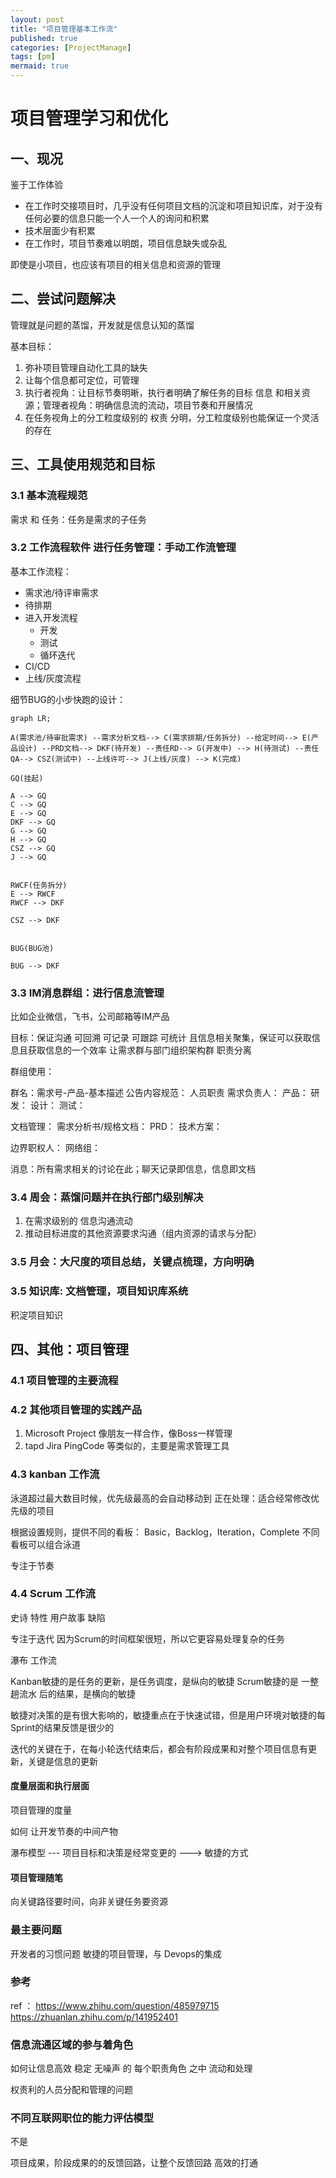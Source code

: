 ```yaml
---
layout: post
title: "项目管理基本工作流"
published: true
categories: [ProjectManage]
tags: [pm]
mermaid: true
---
```


# 项目管理学习和优化

## 一、现况

鉴于工作体验

- 在工作时交接项目时，几乎没有任何项目文档的沉淀和项目知识库，对于没有任何必要的信息只能一个人一个人的询问和积累
- 技术层面少有积累
- 在工作时，项目节奏难以明朗，项目信息缺失或杂乱

即使是小项目，也应该有项目的相关信息和资源的管理

## 二、尝试问题解决

管理就是问题的蒸馏，开发就是信息认知的蒸馏

基本目标：

1. 弥补项目管理自动化工具的缺失
2. 让每个信息都可定位，可管理
3. 执行者视角：让目标节奏明晰，执行者明确了解任务的目标 信息 和相关资源；管理者视角：明确信息流的流动，项目节奏和开展情况
4. 在任务视角上的分工粒度级别的 权责 分明，分工粒度级别也能保证一个灵活的存在

## 三、工具使用规范和目标

### 3.1 基本流程规范

需求 和 任务：任务是需求的子任务

### 3.2 工作流程软件 进行任务管理：手动工作流管理

基本工作流程：

- 需求池/待评审需求   
- 待排期   
- 进入开发流程
    - 开发
    - 测试
    - 循环迭代
- CI/CD
- 上线/灰度流程

细节BUG的小步快跑的设计：

```mermaid
graph LR;

A(需求池/待审批需求) --需求分析文档--> C(需求排期/任务拆分) --给定时间--> E(产品设计) --PRD文档--> DKF(待开发) --责任RD--> G(开发中) --> H(待测试) --责任QA--> CSZ(测试中) --上线许可--> J(上线/灰度) --> K(完成)

GQ(挂起)

A --> GQ 
C --> GQ 
E --> GQ 
DKF --> GQ 
G --> GQ 
H --> GQ 
CSZ --> GQ 
J --> GQ 


RWCF(任务拆分)
E --> RWCF
RWCF --> DKF

CSZ --> DKF


BUG(BUG池)

BUG --> DKF

```

### 3.3 IM消息群组：进行信息流管理

比如企业微信，飞书，公司邮箱等IM产品

目标：保证沟通 可回溯 可记录 可跟踪 可统计 且信息相关聚集，保证可以获取信息且获取信息的一个效率
让需求群与部门组织架构群 职责分离

群组使用：

群名：需求号-产品-基本描述
公告内容规范：
人员职责
    需求负责人：
    产品：
    研发：
    设计：
    测试：

文档管理：
    需求分析书/规格文档：
    PRD：
    技术方案：

边界职权人：
    网络组：

消息：所有需求相关的讨论在此；聊天记录即信息，信息即文档

### 3.4 周会：蒸馏问题并在执行部门级别解决

1. 在需求级别的 信息沟通流动
2. 推动目标进度的其他资源要求沟通（组内资源的请求与分配）

### 3.5 月会：大尺度的项目总结，关键点梳理，方向明确

### 3.5 知识库: 文档管理，项目知识库系统

积淀项目知识

## 四、其他：项目管理

### 4.1 项目管理的主要流程

### 4.2 其他项目管理的实践产品

1. Microsoft Project 像朋友一样合作，像Boss一样管理
2. tapd Jira PingCode 等类似的，主要是需求管理工具

### 4.3 kanban 工作流

泳道超过最大数目时候，优先级最高的会自动移动到 正在处理：适合经常修改优先级的项目

根据设置规则，提供不同的看板：
Basic，Backlog，Iteration，Complete
不同看板可以组合泳道

专注于节奏

### 4.4 Scrum 工作流

史诗 特性 用户故事 缺陷

专注于迭代 
因为Scrum的时间框架很短，所以它更容易处理复杂的任务

瀑布 工作流

Kanban敏捷的是任务的更新，是任务调度，是纵向的敏捷
Scrum敏捷的是 一整趟流水 后的结果，是横向的敏捷

敏捷对决策的是有很大影响的，敏捷重点在于快速试错，但是用户环境对敏捷的每Sprint的结果反馈是很少的

迭代的关键在于，在每小轮迭代结束后，都会有阶段成果和对整个项目信息有更新，关键是信息的更新

#### 度量层面和执行层面

项目管理的度量

如何 让开发节奏的中间产物

瀑布模型 --- 项目目标和决策是经常变更的 ---> 敏捷的方式

#### 项目管理随笔

向关键路径要时间，向非关键任务要资源

### 最主要问题

开发者的习惯问题
敏捷的项目管理，与 Devops的集成

### 参考

ref ：
https://www.zhihu.com/question/485979715
https://zhuanlan.zhihu.com/p/141952401

### 信息流通区域的参与着角色

如何让信息高效 稳定 无噪声 的 每个职责角色 之中 流动和处理

权责利的人员分配和管理的问题

### 不同互联网职位的能力评估模型

不是

项目成果，阶段成果的的反馈回路，让整个反馈回路 高效的打通
